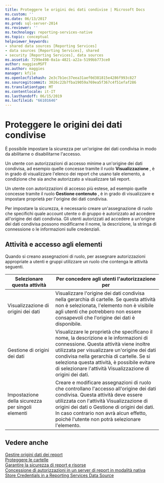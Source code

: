 ```yaml
---
title: Proteggere le origini dei dati condivise | Microsoft Docs
ms.custom: ''
ms.date: 06/13/2017
ms.prod: sql-server-2014
ms.reviewer: ''
ms.technology: reporting-services-native
ms.topic: conceptual
helpviewer_keywords:
- shared data sources [Reporting Services]
- data sources [Reporting Services], shared
- security [Reporting Services], data sources
ms.assetid: 7299e498-0a1a-4821-a22a-5199bb773ce0
author: maggiesMSFT
ms.author: maggies
manager: kfile
ms.openlocfilehash: 2e3c7b1ec37eea31aef0d381815e4286f993c827
ms.sourcegitcommit: 3026c22b7fba19059a769ea5f367c4f51efaf286
ms.translationtype: MT
ms.contentlocale: it-IT
ms.lasthandoff: 06/15/2019
ms.locfileid: "66101646"
---
```

# <a name="secure-shared-data-source-items"></a>Proteggere le origini dei dati condivise
  È possibile impostare la sicurezza per un'origine dei dati condivisa in modo da abilitarne o disabilitarne l'accesso.  
  
 Un utente con autorizzazioni di accesso minime a un'origine dei dati condivisa, ad esempio quelle concesse tramite il ruolo **Visualizzazione** , è in grado di visualizzare l'elenco dei report che usano tale elemento, a condizione che sia anche autorizzato a visualizzare tali report.  
  
 Un utente con autorizzazioni di accesso più estese, ad esempio quelle concesse tramite il ruolo **Gestione contenuto** , è in grado di visualizzare e impostare proprietà per l'origine dei dati condivisa.  
  
 Per impostare la sicurezza, è necessario creare un'assegnazione di ruolo che specifichi quale account utente o di gruppo è autorizzato ad accedere all'origine dei dati condivisa. Gli utenti autorizzati ad accedere a un'origine dei dati condivisa possono modificarne il nome, la descrizione, la stringa di connessione o le informazioni sulle credenziali.  
  
## <a name="tasks-and-access-to-items"></a>Attività e accesso agli elementi  
 Quando si creano assegnazioni di ruolo, per assegnare autorizzazioni appropriate a utenti e gruppi utilizzare un ruolo che contenga le attività seguenti.  
  
|Selezionare questa attività|Per concedere agli utenti l'autorizzazione per|  
|----------------------|---------------------------------|  
|Visualizzazione di origini dei dati|Visualizzare l'origine dei dati condivisa nella gerarchia di cartelle. Se questa attività non è selezionata, l'elemento non è visibile agli utenti che potrebbero non essere consapevoli che l'origine dei dati è disponibile.|  
|Gestione di origini dei dati|Visualizzare le proprietà che specificano il nome, la descrizione e le informazioni di connessione. Questa attività viene inoltre utilizzata per visualizzare un'origine dei dati condivisa nella gerarchia di cartelle. Se si seleziona questa attività, è possibile evitare di selezionare l'attività Visualizzazione di origini dei dati.|  
|Impostazione della sicurezza per singoli elementi|Creare e modificare assegnazioni di ruolo che controllano l'accesso all'origine dei dati condivisa. Questa attività deve essere utilizzata con l'attività Visualizzazione di origini dei dati o Gestione di origini dei dati. In caso contrario non avrà alcun effetto, poiché l'utente non potrà selezionare l'elemento.|  
  
## <a name="see-also"></a>Vedere anche  
 [Gestire origini dati dei report](../report-data/manage-report-data-sources.md)   
 [Proteggere le cartelle](secure-folders.md)   
 [Garantire la sicurezza di report e risorse](secure-reports-and-resources.md)   
 [Concessione di autorizzazioni in un server di report in modalità nativa](granting-permissions-on-a-native-mode-report-server.md)   
 [Store Credentials in a Reporting Services Data Source](../report-data/store-credentials-in-a-reporting-services-data-source.md)  
  
  
